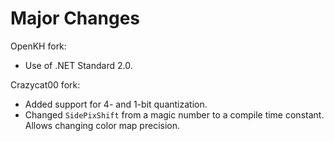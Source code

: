 Major Changes
======

OpenKH fork:

* Use of .NET Standard 2.0.

Crazycat00 fork:

* Added support for 4- and 1-bit quantization.
* Changed `SidePixShift` from a magic number to a compile time constant. Allows changing color map precision.
